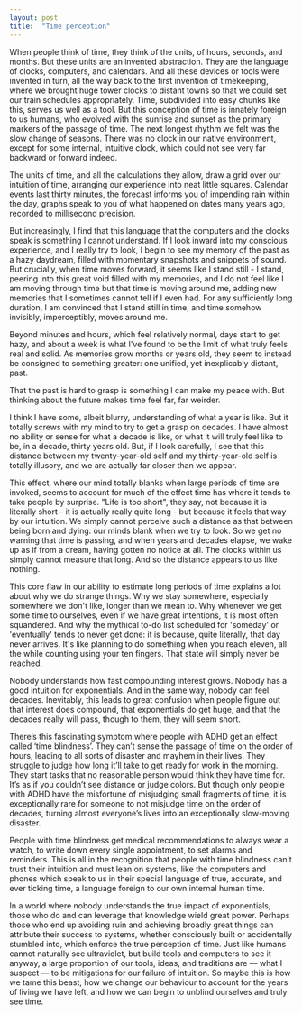 ```yaml
---
layout: post
title:  "Time perception"
---
```



When people think of time, they think of the units, of hours, seconds, and months. But these units are an invented abstraction. They are the language of clocks, computers, and calendars. And all these devices or tools were invented in turn, all the way back to the first invention of timekeeping, where we brought huge tower clocks to distant towns so that we could set our train schedules appropriately. Time, subdivided into easy chunks like this, serves us well as a tool. But this conception of time is innately foreign to us humans, who evolved with the sunrise and sunset as the primary markers of the passage of time. The next longest rhythm we felt was the slow change of seasons. There was no clock in our native environment, except for some internal, intuitive clock, which could not see very far backward or forward indeed.

The units of time, and all the calculations they allow, draw a grid over our intuition of time, arranging our experience into neat little squares. Calendar events last thirty minutes, the forecast informs you of impending rain within the day, graphs speak to you of what happened on dates many years ago, recorded to millisecond precision.

But increasingly, I find that this language that the computers and the clocks speak is something I cannot understand. If I look inward into my conscious experience, and I really try to look, I begin to see my memory of the past as a hazy daydream, filled with momentary snapshots and snippets of sound. But crucially, when time moves forward, it seems like I stand still - I stand, peering into this great void filled with my memories, and I do not feel like I am moving through time but that time is moving around me, adding new memories that I sometimes cannot tell if I even had. For any sufficiently long duration, I am convinced that I stand still in time, and time somehow invisibly, imperceptibly, moves around me.

Beyond minutes and hours, which feel relatively normal, days start to get hazy, and about a week is what I've found to be the limit of what truly feels real and solid. As memories grow months or years old, they seem to instead be consigned to something greater: one unified, yet inexplicably distant, past.

That the past is hard to grasp is something I can make my peace with. But thinking about the future makes time feel far, far weirder.

I think I have some, albeit blurry, understanding of what a year is like. But it totally screws with my mind to try to get a grasp on decades. I have almost no ability or sense for what a decade is like, or what it will truly feel like to be, in a decade, thirty years old. But, if I look carefully, I see that this distance between my twenty-year-old self and my thirty-year-old self is totally illusory, and we are actually far closer than we appear.

This effect, where our mind totally blanks when large periods of time are invoked, seems to account for much of the effect time has where it tends to take people by surprise. "Life is too short", they say, not because it is literally short - it is actually really quite long - but because it feels that way by our intuition. We simply cannot perceive such a distance as that between being born and dying: our minds blank when we try to look. So we get no warning that time is passing, and when years and decades elapse, we wake up as if from a dream, having gotten no notice at all. The clocks within us simply cannot measure that long. And so the distance appears to us like nothing.

This core flaw in our ability to estimate long periods of time explains a lot about why we do strange things. Why we stay somewhere, especially somewhere we don't like, longer than we mean to. Why whenever we get some time to ourselves, even if we have great intentions, it is most often squandered. And why the mythical to-do list scheduled for 'someday' or 'eventually' tends to never get done: it is because, quite literally, that day never arrives. It's like planning to do something when you reach eleven, all the while counting using your ten fingers. That state will simply never be reached.

Nobody understands how fast compounding interest grows. Nobody has a good intuition for exponentials. And in the same way, nobody can feel decades. Inevitably, this leads to great confusion when people figure out that interest does compound, that exponentials do get huge, and that the decades really will pass, though to them, they will seem short.

There’s this fascinating symptom where people with ADHD get an effect called ‘time blindness’. They can’t sense the passage of time on the order of hours, leading to all sorts of disaster and mayhem in their lives. They struggle to judge how long it’ll take to get ready for work in the morning. They start tasks that no reasonable person would think they have time for. It’s as if you couldn’t see distance or judge colors. But though only people with ADHD have the misfortune of misjudging small fragments of time, it is exceptionally rare for someone to not misjudge time on the order of decades, turning almost everyone’s lives into an exceptionally slow-moving disaster.

People with time blindness get medical recommendations to always wear a watch, to write down every single appointment, to set alarms and reminders. This is all in the recognition that people with time blindness can’t trust their intuition and must lean on systems, like the computers and phones which speak to us in their special language of true, accurate, and ever ticking time, a language foreign to our own internal human time.

In a world where nobody understands the true impact of exponentials, those who do and can leverage that knowledge wield great power. Perhaps those who end up avoiding ruin and achieving broadly great things can attribute their success to systems, whether consciously built or accidentally stumbled into, which enforce the true perception of time. Just like humans cannot naturally see ultraviolet, but build tools and computers to see it anyway, a large proportion of our tools, ideas, and traditions are — what I suspect — to be mitigations for our failure of intuition. So maybe this is how we tame this beast, how we change our behaviour to account for the years of living we have left, and how we can begin to unblind ourselves and truly see time.